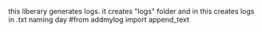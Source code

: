 this liberary generates logs.
it creates "logs" folder and in this creates logs in .txt naming day
#from addmylog import append_text